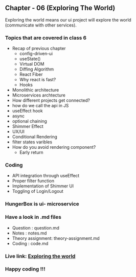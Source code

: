 ## Chapter - 06 (Exploring The World)

Exploring the world means our ui project will explore the world (communicate with other services).

### Topics that are covered in class 6
* Recap of previous chapter
  * config-driven-ui
  * useState()
  * Virtual DOM
  * Diffing Algorithm
  * React Fiber
  * Why react is fast?
  * Hooks
* Monolithic architecture
* Microservices archtecture
* How different projects get connected?
* how do we call the api in JS
* useEffect hook
* async
* optional chaining
* Shimmer Effect
* UX/UI
* Conditional Rendering
* filter states varibles
* How do you avoid rendering component?
    * Early return
### Coding
- API integration through useEffect
- Proper filter function
- Implementation of Shimmer UI
- Toggling of Login/Logout

### HungerBox is ui- microservice   
### Have a look in .md files
- Question : question.md
- Notes : notes.md
- Theory assignment: theory-assignment.md
- Coding : code.md

### Live link: [Exploring the world](https://chapter-06-exploring-the-world.netlify.app/)
### Happy coding !!!



